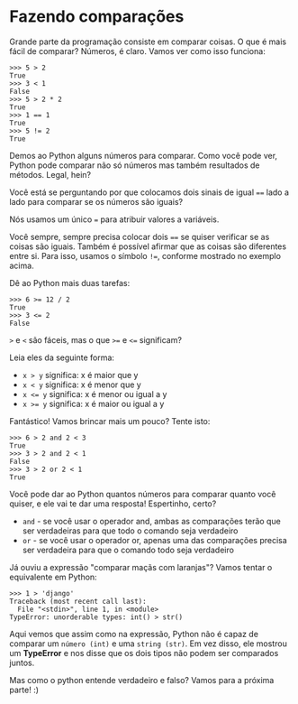 # Fazendo comparações

Grande parte da programação consiste em comparar coisas. O que é mais fácil de comparar? Números, é claro. Vamos ver como isso funciona:
```
>>> 5 > 2
True
>>> 3 < 1
False
>>> 5 > 2 * 2
True
>>> 1 == 1
True
>>> 5 != 2
True
```

Demos ao Python alguns números para comparar. Como você pode ver, Python pode comparar não só números mas também resultados de métodos. Legal, hein?

Você está se perguntando por que colocamos dois sinais de igual ``==`` lado a lado para comparar se os números são iguais?

Nós usamos um único ``=`` para atribuir valores a variáveis.

Você sempre, sempre precisa colocar dois ``==`` se quiser verificar se as coisas são iguais. Também é possível afirmar que as coisas são diferentes entre si. Para isso, usamos o símbolo ``!=``, conforme mostrado no exemplo acima.

Dê ao Python mais duas tarefas:
```
>>> 6 >= 12 / 2
True
>>> 3 <= 2
False
```

``>`` e ``<`` são fáceis, mas o que ``>=`` e ``<=`` significam?

Leia eles da seguinte forma:
- `x > y` significa: x é maior que y
- `x < y` significa: x é menor que y
- `x <= y` significa: x é menor ou igual a y
- `x >= y` significa: x é maior ou igual a y


Fantástico! Vamos brincar mais um pouco? Tente isto:
```
>>> 6 > 2 and 2 < 3
True
>>> 3 > 2 and 2 < 1
False
>>> 3 > 2 or 2 < 1
True
```

Você pode dar ao Python quantos números para comparar quanto você quiser, e ele vai te dar uma resposta! Espertinho, certo?

- `and` - se você usar o operador and, ambas as comparações terão que ser verdadeiras para que todo o comando seja verdadeiro
- `or` - se você usar o operador or, apenas uma das comparações precisa ser verdadeira para que o comando todo seja verdadeiro

Já ouviu a expressão "comparar maçãs com laranjas"? Vamos tentar o equivalente em Python:
```
>>> 1 > 'django'
Traceback (most recent call last):
  File "<stdin>", line 1, in <module>
TypeError: unorderable types: int() > str()
```

Aqui vemos que assim como na expressão, Python não é capaz de comparar um ``número (int)`` e uma ``string (str)``. Em vez disso, ele mostrou um **TypeError** e nos disse que os dois tipos não podem ser comparados juntos.

Mas como o python entende verdadeiro e falso? Vamos para a próxima parte! :)
